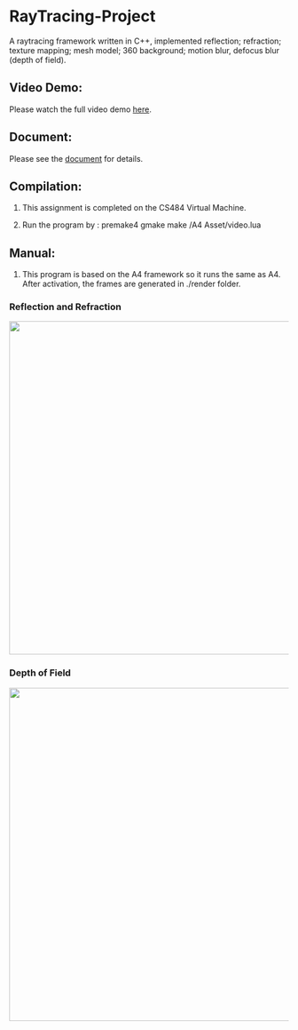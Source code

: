 # RayTracing-Project
A raytracing framework written in C++, implemented reflection; refraction; texture mapping; mesh model; 360 background; motion blur, defocus blur (depth of field).

## Video Demo:

Please watch the full video demo [here](https://github.com/DaveHJT/RayTracing-Project/blob/main/demo%20video.mp4).

## Document:
Please see the [document](https://github.com/DaveHJT/RayTracing-Project/blob/main/document.pdf) for details.

## Compilation:
1. This assignment is completed on the CS484 Virtual Machine.

2. Run the program by : 
premake4 gmake
make
/A4 Asset/video.lua

## Manual:
1. This program is based on the A4 framework so it runs the same as A4. After activation, the frames are generated in ./render folder.


### Reflection and Refraction

<p>
<img src="https://github.com/DaveHJT/RayTracing-Project/blob/main/render/records/refraction%20test%201.6.png?raw=true" width="600">
</p>

### Depth of Field

<p>
<img src="https://github.com/DaveHJT/RayTracing-Project/blob/main/render/records/dof.png?raw=true" width="600">
</p>
